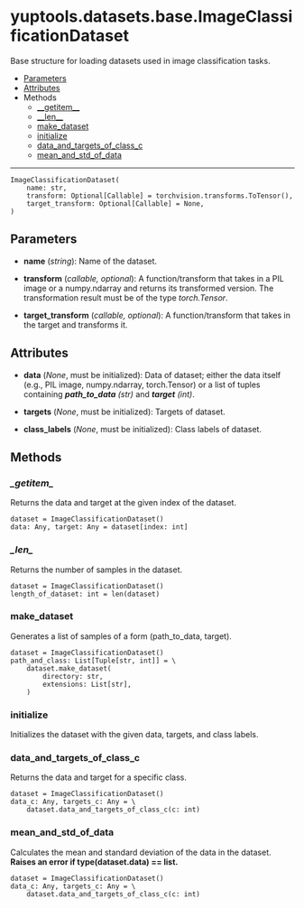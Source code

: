 # yuptools.datasets.base.ImageClassificationDataset

Base structure for loading datasets used in image classification tasks.


- [Parameters](#parameters)
- [Attributes](#attributes)
- Methods
  - [__getitem\__](#getitem)
  - [__len\__](#len)
  - [make_dataset](#makedataset)
  - [initialize](#initialize)
  - [data_and_targets_of_class_c](#dataandtargetsofclassc)
  - [mean_and_std_of_data](#meanandstdofdata)


---


```
ImageClassificationDataset(
    name: str,
    transform: Optional[Callable] = torchvision.transforms.ToTensor(),
    target_transform: Optional[Callable] = None,
)
```

## Parameters

- **name** (*string*):
Name of the dataset.

- **transform** (*callable, optional*):
A function/transform that takes in a PIL image or a numpy.ndarray and returns its transformed version.
The transformation result must be of the type *torch.Tensor*.

- **target_transform** (*callable, optional*):
A function/transform that takes in the target and transforms it.


## Attributes

- **data** (*None*, must be initialized):
Data of dataset;
either the data itself (e.g., PIL image, numpy.ndarray, torch.Tensor)
or a list of tuples containing ***path_to_data** (str)* and ***target** (int)*.

- **targets** (*None*, must be initialized):
Targets of dataset.

- **class_labels** (*None*, must be initialized):
Class labels of dataset.


## Methods


### *\__getitem\__*

Returns the data and target at the given index of the dataset.

```
dataset = ImageClassificationDataset()
data: Any, target: Any = dataset[index: int]
```


### *\__len\__*

Returns the number of samples in the dataset.

```
dataset = ImageClassificationDataset()
length_of_dataset: int = len(dataset)
```


### make_dataset

Generates a list of samples of a form (path_to_data, target).

```
dataset = ImageClassificationDataset()
path_and_class: List[Tuple[str, int]] = \
    dataset.make_dataset(
        directory: str,
        extensions: List[str],
    )
```


### initialize

Initializes the dataset with the given data, targets, and class labels.


### data_and_targets_of_class_c

Returns the data and target for a specific class.

```
dataset = ImageClassificationDataset()
data_c: Any, targets_c: Any = \
    dataset.data_and_targets_of_class_c(c: int)
```


### mean_and_std_of_data

Calculates the mean and standard deviation of the data in the dataset.
**Raises an error if type(dataset.data) == list.**

```
dataset = ImageClassificationDataset()
data_c: Any, targets_c: Any = \
    dataset.data_and_targets_of_class_c(c: int)
```
